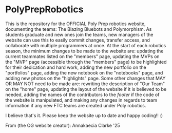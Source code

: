 # PolyPrepRobotics

This is the repository for the OFFICIAL Poly Prep robotics website, documenting the teams: The Blazing Bluebots and Polymorphism. As students graduate and new ones join the teams, new managers of the website can use this to easily commit changes, transfer access, and collaborate with multiple programmers at once. At the start of each robotics season, the
minimum changes to be made to the website are: updating the current teammates listed on the "members" page, updating the MVPs on the "MVP" page (accessible through the "members" page) 
to be highlighted for their dedication and hard work, adding the new portfolio on the "portfolios" page, adding the new notebook on the "notebooks" page, and adding new photos on the 
"highlights" page. Some other changes that MAY OR MAY NOT need to be made are: rewriting the description of "Our Team" on the "home" page, updating the layout of the website if it is 
believed to be needed, adding the names of the contributors to the *footer* if the code of the website is manipulated, and making any changes in regards to team information if any new 
FTC teams are created under Poly robotics.

I believe that's it. Please keep the website up to date and happy coding!! :)

From (the OG website creator): Annakaecia Clarke '25
